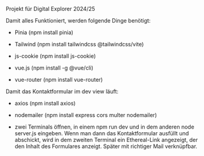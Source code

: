 Projekt für Digital Explorer 2024/25


Damit alles Funktioniert, werden folgende Dinge benötigt:

- Pinia (npm install pinia)

- Tailwind (npm install tailwindcss @tailwindcss/vite)

- js-cookie (npm install js-cookie)

- vue.js (npm install -g @vue/cli)

- vue-router (npm install vue-router)

Damit das Kontaktformular im dev view läuft:

- axios (npm install axios)

- nodemailer (npm install express cors multer nodemailer)

- zwei Terminals öffnen, in einem npm run dev und in dem anderen node server.js eingeben. Wenn man dann das Kontaktformular ausfüllt und abschickt, wird in dem zweiten Terminal ein Ethereal-Link angezeigt, der den Inhalt des Formulares anzeigt. Später mit richtiger Mail verknüpfbar.
